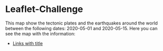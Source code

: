 # Leaflet-Challenge

This map show the tectonic plates and the earthquakes around the world between the following dates: 2020-05-01 and 2020-05-15.
Here you can see the map with the information:
- [Links with title](https://enr1que319-earthquakes.herokuapp.com "Earthquakes")

